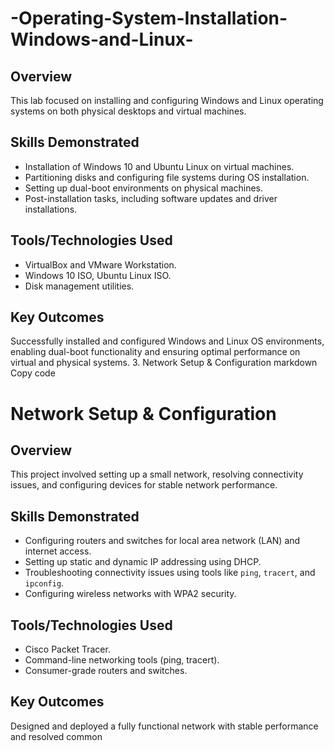 # -Operating-System-Installation-Windows-and-Linux-
## Overview
This lab focused on installing and configuring Windows and Linux operating systems on both physical desktops and virtual machines.

## Skills Demonstrated
- Installation of Windows 10 and Ubuntu Linux on virtual machines.
- Partitioning disks and configuring file systems during OS installation.
- Setting up dual-boot environments on physical machines.
- Post-installation tasks, including software updates and driver installations.

## Tools/Technologies Used
- VirtualBox and VMware Workstation.
- Windows 10 ISO, Ubuntu Linux ISO.
- Disk management utilities.

## Key Outcomes
Successfully installed and configured Windows and Linux OS environments, enabling dual-boot functionality and ensuring optimal performance on virtual and physical systems.
3. Network Setup & Configuration
markdown
Copy code
# Network Setup & Configuration
## Overview
This project involved setting up a small network, resolving connectivity issues, and configuring devices for stable network performance.

## Skills Demonstrated
- Configuring routers and switches for local area network (LAN) and internet access.
- Setting up static and dynamic IP addressing using DHCP.
- Troubleshooting connectivity issues using tools like `ping`, `tracert`, and `ipconfig`.
- Configuring wireless networks with WPA2 security.

## Tools/Technologies Used
- Cisco Packet Tracer.
- Command-line networking tools (ping, tracert).
- Consumer-grade routers and switches.

## Key Outcomes
Designed and deployed a fully functional network with stable performance and resolved common 
